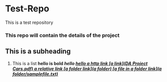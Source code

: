 # Test-Repo
This is a test repository


### This repo will contain the details of the project

## This is a subheading

1. This is a list <b>hello is bold <i>hello <u>hello
 [a http link](https://github.com/amalatique/Test-Repo/blob/main/DA%20Project%20Cars.pdf)
 [a link](DA Project Cars.pdf)
 [a relative link](README.md)
 [a folder link](a folder)
 [a file in a folder link](a folder/samplefile.txt)
 

